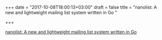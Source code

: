 +++
date = "2017-10-08T18:00:13+03:00"
draft = false
title = "nanolist: A new and lightweight mailing list system written in Go  "

+++

<p><a href="https://github.com/eXeC64/nanolist">nanolist: A new and lightweight mailing list system written in Go  </a></p>
